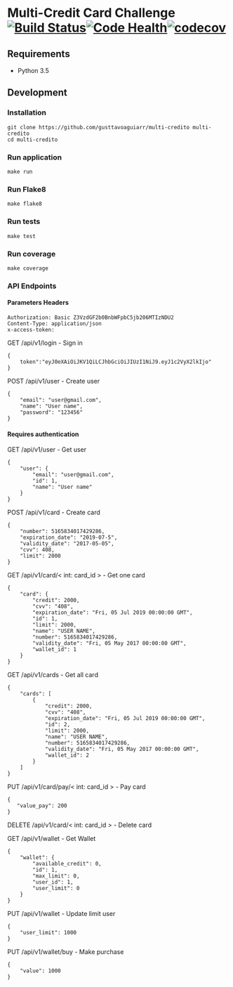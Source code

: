 # Multi-Credit Card Challenge [![Build Status](https://travis-ci.org/gusttavoaguiarr/multi-credito.svg?branch=master)](https://travis-ci.org/gusttavoaguiarr/multi-credito)[![Code Health](https://landscape.io/github/gusttavoaguiarr/multi-credito/master/landscape.svg?style=flat)](https://landscape.io/github/gusttavoaguiarr/multi-credito/master)[![codecov](https://codecov.io/gh/gusttavoaguiarr/multi-credito/branch/master/graph/badge.svg)](https://codecov.io/gh/gusttavoaguiarr/multi-credito)


## Requirements
* Python 3.5

## Development

### Installation

```
git clone https://github.com/gusttavoaguiarr/multi-credito multi-credito
cd multi-credito
```

### Run application
```
make run
```

### Run Flake8
```
make flake8
```

### Run tests
```
make test
```

### Run coverage
```
make coverage
```

### API Endpoints

#### Parameters Headers
```
Authorization: Basic Z3VzdGF2b0BnbWFpbC5jb206MTIzNDU2
Content-Type: application/json
x-access-token:
```

GET /api/v1/login - Sign in
```
{
    token":"eyJ0eXAiOiJKV1QiLCJhbGciOiJIUzI1NiJ9.eyJ1c2VyX2lkIjo"
}
```

POST /api/v1/user - Create user
```
{
    "email": "user@gmail.com",
    "name": "User name",
    "password": "123456"
}
```

#### Requires authentication

GET /api/v1/user - Get user
```
{
    "user": {
        "email": "user@gmail.com",
        "id": 1,
        "name": "User name"
    }
}
```

POST /api/v1/card - Create card
```
{
    "number": 5165834017429286,
    "expiration_date": "2019-07-5",
    "validity_date": "2017-05-05",
    "cvv": 408,
    "limit": 2000
}
```

GET /api/v1/card/< int: card_id > - Get one card
```
{
    "card": {
        "credit": 2000,
        "cvv": "408",
        "expiration_date": "Fri, 05 Jul 2019 00:00:00 GMT",
        "id": 1,
        "limit": 2000,
        "name": "USER NAME",
        "number": 5165834017429286,
        "validity_date": "Fri, 05 May 2017 00:00:00 GMT",
        "wallet_id": 1
    }
}
```

GET /api/v1/cards - Get all card
```
{
    "cards": [
        {
            "credit": 2000,
            "cvv": "408",
            "expiration_date": "Fri, 05 Jul 2019 00:00:00 GMT",
            "id": 2,
            "limit": 2000,
            "name": "USER NAME",
            "number": 5165834017429286,
            "validity_date": "Fri, 05 May 2017 00:00:00 GMT",
            "wallet_id": 2
        }
    ]
}
```

PUT /api/v1/card/pay/< int: card_id > - Pay card
```
{
   "value_pay": 200
}
```

DELETE /api/v1/card/< int: card_id > - Delete card


GET /api/v1/wallet - Get Wallet
```
{
    "wallet": {
        "available_credit": 0,
        "id": 1,
        "max_limit": 0,
        "user_id": 1,
        "user_limit": 0
    }
}
```

PUT /api/v1/wallet - Update limit user
```
{
    "user_limit": 1000
}
```

PUT /api/v1/wallet/buy - Make purchase
```
{
    "value": 1000
}
```

